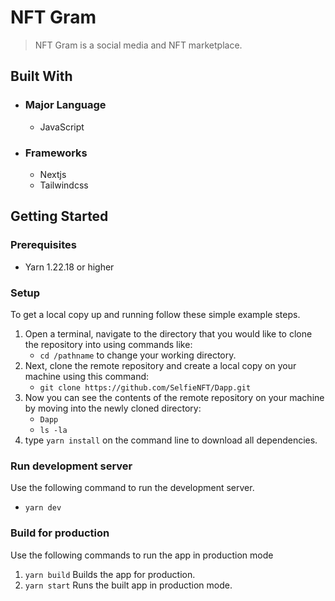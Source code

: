 # NFT Gram

> NFT Gram is a social media and NFT marketplace.

## Built With

- ### Major Language
  - JavaScript
- ### Frameworks
  - Nextjs
  - Tailwindcss

## Getting Started

### Prerequisites

- Yarn 1.22.18 or higher

### Setup

To get a local copy up and running follow these simple example steps.

1.  Open a terminal, navigate to the directory that you would like to clone the repository into using commands like:
    - `cd /pathname` to change your working directory.
2.  Next, clone the remote repository and create a local copy on your machine using this command:
    - `git clone https://github.com/SelfieNFT/Dapp.git`
3.  Now you can see the contents of the remote repository on your machine by moving into the newly cloned directory:
    - `Dapp`
    - `ls -la`
4.  type `yarn install` on the command line to download all dependencies.

### Run development server

Use the following command to run the development server.

- `yarn dev`

### Build for production

Use the following commands to run the app in production mode

1. `yarn build` Builds the app for production.
2. `yarn start` Runs the built app in production mode.
